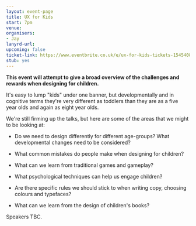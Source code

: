 ```yaml
---
layout: event-page
title: UX for Kids
start: 7pm
venue: 
organisers: 
- Jay
lanyrd-url: 
upcoming: false
ticket-link: https://www.eventbrite.co.uk/e/ux-for-kids-tickets-15454086589
stub: yes
---
```


**This event will attempt to give a broad overview of the challenges and rewards when designing for children.** 

It's easy to lump "kids" under one banner, but developmentally and in cognitive terms they're very different as toddlers than they are as a five year olds and again as eight year olds.

We're still firming up the talks, but here are some of the areas that we might to be looking at:

  * Do we need to design differently for different age-groups? What developmental changes need to be considered?

  * What common mistakes do people make when designing for children?

  * What can we learn from traditional games and gameplay?

  * What psychological techniques can help us engage children?

  * Are there specific rules we should stick to when writing copy, choosing colours and typefaces?

  * What can we learn from the design of children's books?
  
Speakers TBC.
